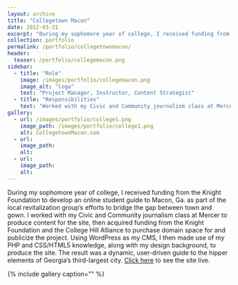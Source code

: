 ```yaml
---
layout: archive
title: "Collegetown Macon"
date: 2012-03-31
excerpt: "During my sophomore year of college, I received funding from the Knight Foundation to develop an online student guide to Macon, Ga."
collection: portfolio
permalink: /portfolio/collegetownmacon/
header:
  teaser: /portfolio/collegemacon.png
sidebar:
  - title: "Role"
    image: /images/portfolio/collegemacon.png
    image_alt: "logo"
    text: "Project Manager, Instructor, Content Strategist"
  - title: "Responsibilities"
    text: "Worked with my Civic and Community journalism class at Mercer to produce content for the site, then acquired funding from the Knight Foundation and the College Hill Alliance to purchase domain space for and publicize the project. "
gallery:
  - url: /images/portfolio/college1.png
    image_path: /images/portfolio/college1.png
    alt: CollegetownMacon.com
  - url:
    image_path:
    alt:
  - url:
    image_path:
    alt:
---
```


During my sophomore year of college, I received funding from the Knight Foundation to develop an online student guide to Macon, Ga. as part of the local revitalization group’s efforts to bridge the gap between town and gown. I worked with my Civic and Community journalism class at Mercer to produce content for the site, then acquired funding from the Knight Foundation and the College Hill Alliance to purchase domain space for and publicize the project. Using WordPress as my CMS, I then made use of my PHP and CSS/HTML5 knowledge, along with my design background, to produce the site.  The result was a dynamic, user-driven guide to the hipper elements of Georgia’s third-largest city. [Click here](http://collegetownmacon.com/) to see the site live.

{% include gallery caption="" %}
